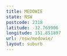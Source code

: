 ```yaml
---
title: MEDOWIE
state: NSW
postcode: 2318
latitude: -32.769906
longitude: 151.851897
url: /nsw/medowie/
layout: suburb
---
```

